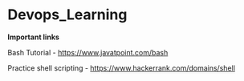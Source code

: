 # Devops_Learning

**Important links**

Bash Tutorial - https://www.javatpoint.com/bash

Practice shell scripting - https://www.hackerrank.com/domains/shell
